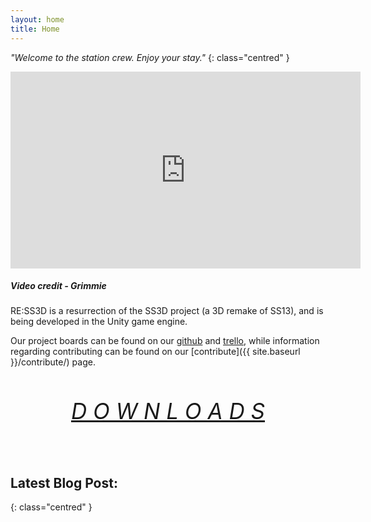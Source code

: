 ```yaml
---
layout: home
title: Home
---
```


*"Welcome to the station crew. Enjoy your stay."*
{: class="centred" }

<div>
    <iframe class="video" width="560" height="315" src="https://www.youtube-nocookie.com/embed/kb7lTMorbWo" frameborder="0" allow="accelerometer; autoplay; encrypted-media; gyroscope; picture-in-picture" allowfullscreen></iframe>
    <h5><i>Video credit - Grimmie</i></h5>
</div>

RE:SS3D is a resurrection of the SS3D project (a 3D remake of SS13), and is being developed in the Unity game engine.

Our project boards can be found on our [github](https://github.com/RE-SS3D/SS3D/projects) and [trello](https://trello.com/ress3d), while information regarding contributing can be found on our [contribute]({{ site.baseurl }}/contribute/) page.

<header class="header">
<h6 style="font-size:35px"><a href="https://github.com/RE-SS3D/SS3D#downloads">D O W N L O A D S</a></h6>
</header>

## Latest Blog Post:
{: class="centred" }
